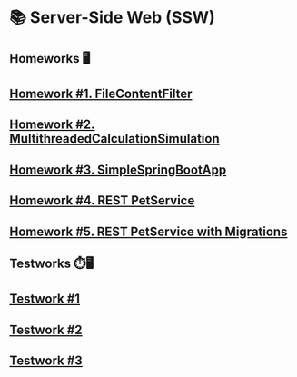 # 📚 Server-Side Web (SSW)

## Homeworks 🖥️

## [Homework #1. FileContentFilter](/homeworks/lab1/FilterTool/)

## [Homework #2. MultithreadedCalculationSimulation](/homeworks/lab2/MultithreadedCalculationSimulation/)

## [Homework #3. SimpleSpringBootApp](/homeworks/lab3/)

## [Homework #4. REST PetService](/homeworks/lab4/)

## [Homework #5. REST PetService with Migrations](/homeworks/lab5/)


## Testworks ⏱️🖥️

## [Testwork #1](/testworks/test1/TestWork/)

## [Testwork #2](/testworks/test2/)

## [Testwork #3](/testworks/test3/)